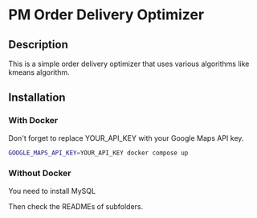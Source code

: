 # PM Order Delivery Optimizer

## Description

This is a simple order delivery optimizer that uses various algorithms like kmeans algorithm.

## Installation

### With Docker

Don't forget to replace YOUR_API_KEY with your Google Maps API key.

```bash
GOOGLE_MAPS_API_KEY=YOUR_API_KEY docker compose up
```

### Without Docker

You need to install MySQL

Then check the READMEs of subfolders.

